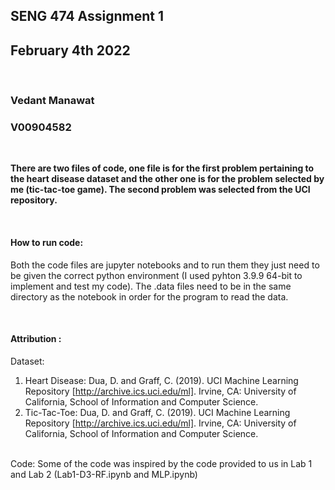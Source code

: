 ## SENG 474 Assignment 1
## February 4th 2022
<br />

### Vedant Manawat
### V00904582
<br />

**There are two files of code, one file is for the first problem pertaining to the heart disease dataset and the other one is for the problem selected by me (tic-tac-toe game). The second problem was selected from the UCI repository.**

<br />

#### How to run code:

Both the code files are jupyter notebooks and to run them they just need to be given the correct python environment (I used pyhton 3.9.9 64-bit to implement and test my code). The .data files need to be in the same directory as the notebook in order for the program to read the data. 

<br />

#### Attribution :

Dataset:<br/>
1. Heart Disease: Dua, D. and Graff, C. (2019). UCI Machine Learning Repository [http://archive.ics.uci.edu/ml]. Irvine, CA: University of California, School of Information and Computer Science.
2. Tic-Tac-Toe: Dua, D. and Graff, C. (2019). UCI Machine Learning Repository [http://archive.ics.uci.edu/ml]. Irvine, CA: University of California, School of Information and Computer Science.
<br />
Code: Some of the code was inspired by the code provided to us in Lab 1 and Lab 2 (Lab1-D3-RF.ipynb and MLP.ipynb)



